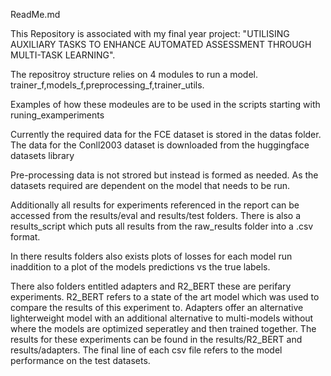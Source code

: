 ReadMe.md

This Repository is associated with my final year project: "UTILISING AUXILIARY TASKS TO ENHANCE AUTOMATED ASSESSMENT THROUGH MULTI-TASK LEARNING".

The repositroy structure relies on 4 modules to run a model. trainer_f,models_f,preprocessing_f,trainer_utils.

Examples of how these modeules are to be used in the scripts starting with runing_examperiments

Currently the required data for the FCE dataset is stored in the datas folder. The data for the Conll2003 dataset is downloaded from the huggingface datasets library

Pre-processing data is not strored but instead is formed as needed. As the datasets required are dependent on the model that needs to be run.

Additionally all results for experiments referenced in the report can be accessed from the results/eval and results/test folders.
There is also a results_script which puts all results from the raw_results folder into a .csv format.

In there results folders also exists plots of losses for each model run inaddition to a plot of the models predictions vs the true labels.

There also folders entitled adapters and R2_BERT these are perifary experiments. 
R2_BERT refers to a state of the art model which was used to compare the results of this experiment to. 
Adapters offer an alternative lighterweight model with an additional alternative to multi-models without where the models are optimized seperatley and then trained together.
The results for these experiments can be found in the results/R2_BERT and results/adapters. The final line of each csv file refers to the model performance on the test datasets.